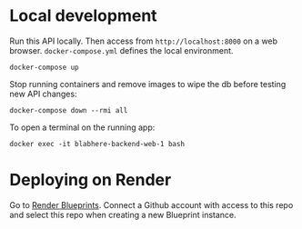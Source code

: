 # Local development
Run this API locally. Then access from `http://localhost:8000` on a web browser. `docker-compose.yml` defines the local environment.
```
docker-compose up
```
Stop running containers and remove images to wipe the db before testing new API changes:
```
docker-compose down --rmi all
```
To open a terminal on the running app:
```
docker exec -it blabhere-backend-web-1 bash
```
# Deploying on Render
Go to [Render Blueprints](https://dashboard.render.com/blueprints). Connect a Github account with access to this repo and select this repo when creating a new Blueprint instance.